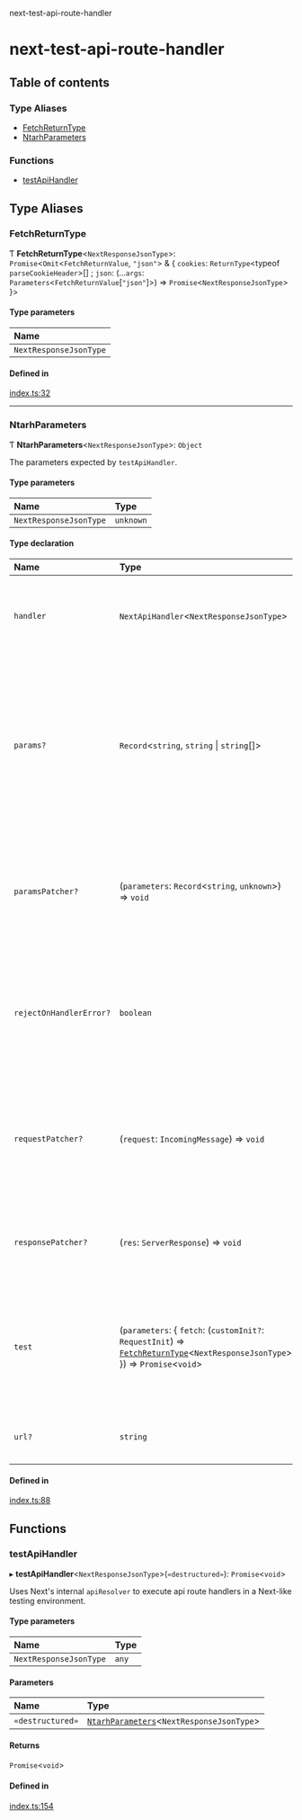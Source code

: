 next-test-api-route-handler

# next-test-api-route-handler

## Table of contents

### Type Aliases

- [FetchReturnType](README.md#fetchreturntype)
- [NtarhParameters](README.md#ntarhparameters)

### Functions

- [testApiHandler](README.md#testapihandler)

## Type Aliases

### FetchReturnType

Ƭ **FetchReturnType**\<`NextResponseJsonType`\>: `Promise`\<`Omit`\<`FetchReturnValue`, ``"json"``\> & \{ `cookies`: `ReturnType`\<typeof `parseCookieHeader`\>[] ; `json`: (...`args`: `Parameters`\<`FetchReturnValue`[``"json"``]\>) => `Promise`\<`NextResponseJsonType`\>  }\>

#### Type parameters

| Name |
| :------ |
| `NextResponseJsonType` |

#### Defined in

[index.ts:32](https://github.com/Xunnamius/next-test-api-route-handler/blob/ead4371/src/index.ts#L32)

___

### NtarhParameters

Ƭ **NtarhParameters**\<`NextResponseJsonType`\>: `Object`

The parameters expected by `testApiHandler`.

#### Type parameters

| Name | Type |
| :------ | :------ |
| `NextResponseJsonType` | `unknown` |

#### Type declaration

| Name | Type | Description |
| :------ | :------ | :------ |
| `handler` | `NextApiHandler`\<`NextResponseJsonType`\> | The actual handler under test. It should be an async function that accepts `NextApiRequest` and `NextApiResult` objects (in that order) as its two parameters. |
| `params?` | `Record`\<`string`, `string` \| `string`[]\> | `params` is passed directly to the handler and represent processed dynamic routes. This should not be confused with query string parsing, which is handled automatically. `params: { id: 'some-id' }` is shorthand for `paramsPatcher: (params) => (params.id = 'some-id')`. This is most useful for quickly setting many params at once. |
| `paramsPatcher?` | (`parameters`: `Record`\<`string`, `unknown`\>) => `void` | A function that receives an object representing "processed" dynamic routes; _modifications_ to this object are passed directly to the handler. This should not be confused with query string parsing, which is handled automatically. |
| `rejectOnHandlerError?` | `boolean` | If `false`, errors thrown from within a handler are kicked up to Next.js's resolver to deal with, which is what would happen in production. Instead, if `true`, the [testApiHandler](README.md#testapihandler) function will reject immediately. **`Default`** ```ts false ``` |
| `requestPatcher?` | (`request`: `IncomingMessage`) => `void` | A function that receives an `IncomingMessage` object. Use this function to edit the request before it's injected into the handler. **Note: all replacement `IncomingMessage.header` names must be lowercase.** |
| `responsePatcher?` | (`res`: `ServerResponse`) => `void` | A function that receives a `ServerResponse` object. Use this functions to edit the request before it's injected into the handler. |
| `test` | (`parameters`: \{ `fetch`: (`customInit?`: `RequestInit`) => [`FetchReturnType`](README.md#fetchreturntype)\<`NextResponseJsonType`\>  }) => `Promise`\<`void`\> | `test` must be a function that runs your test assertions, returning a promise (or async). This function receives one destructured parameter: `fetch`, which is the unfetch package's `fetch(...)` function but with the first parameter omitted. |
| `url?` | `string` | `url: 'your-url'` is shorthand for `requestPatcher: (req) => (req.url = 'your-url')` |

#### Defined in

[index.ts:88](https://github.com/Xunnamius/next-test-api-route-handler/blob/ead4371/src/index.ts#L88)

## Functions

### testApiHandler

▸ **testApiHandler**\<`NextResponseJsonType`\>(`«destructured»`): `Promise`\<`void`\>

Uses Next's internal `apiResolver` to execute api route handlers in a
Next-like testing environment.

#### Type parameters

| Name | Type |
| :------ | :------ |
| `NextResponseJsonType` | `any` |

#### Parameters

| Name | Type |
| :------ | :------ |
| `«destructured»` | [`NtarhParameters`](README.md#ntarhparameters)\<`NextResponseJsonType`\> |

#### Returns

`Promise`\<`void`\>

#### Defined in

[index.ts:154](https://github.com/Xunnamius/next-test-api-route-handler/blob/ead4371/src/index.ts#L154)
